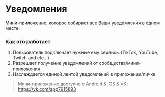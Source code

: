 # Уведомления
Мини-приложение, которое собирает все Ваши уведомления в одном месте.

### Как это работает
1. Пользователь подключает нужные ему сервисы (TikTok, YouTube, Twitch and etc...)
2. Разрешает получение уведомлений от сообщества/мини-приложения
3. Наслаждается единой лентой уведомлений в приложении/личке

> Мини-приложение доступно с Android & iOS & VK: https://vk.com/app7915893
